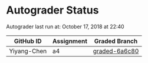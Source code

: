 # Autograder Status
Autograder last run at: October 17, 2018 at 22:40

| GitHub ID | Assignment | Graded Branch |
|-----------|------------|---------------|
| Yiyang-Chen | a4 | [graded-6a6c80](https://github.com/Fall2018COMP401-001/a4-Yiyang-Chen/tree/graded-6a6c80) | 
